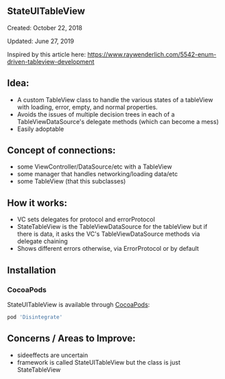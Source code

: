 
## StateUITableView

Created: October 22, 2018

Updated: June 27, 2019

Inspired by this article here:
https://www.raywenderlich.com/5542-enum-driven-tableview-development

## Idea:
-   A custom TableView class to handle the various states of a tableView with loading,
    error, empty, and normal properties.
-   Avoids the issues of multiple decision trees in each of a TableViewDataSource's
    delegate methods (which can become a mess)
-   Easily adoptable


## Concept of connections:
-   some ViewController/DataSource/etc with a TableView
-   some manager that handles networking/loading data/etc
-   some TableView (that this subclasses)

## How it works:
-   VC sets delegates for protocol and errorProtocol
-   StateTableView is the TableViewDataSource for the tableView but if there is data,
    it asks the VC's TableViewDataSource methods via delegate chaining
-   Shows different errors otherwise, via ErrorProtocol or by default

## Installation

### CocoaPods

StateUITableView is available through [CocoaPods](https://cocoapods.org):

```ruby
pod 'Disintegrate'
```

## Concerns / Areas to Improve:
-   sideeffects are uncertain
-   framework is called StateUITableView but the class is just StateTableView
